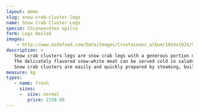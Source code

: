 ```yaml
---
layout: demo
slug: snow-crab-cluster-legs
name: Snow Crab Cluster Legs
specie: Chionoecetes opilio
form: Legs Boiled
images:
    - http://www.midafood.com/Data/Images/Crustaceans_album/1024x1024/54acdd936f14b293.jpg
description: >
   Snow crab clusters legs are snow crab legs with a generous portion of the body attached.
   The delicately flavored snow-white meat can be served cold in salads, dips, stuffing, or spreads, or hot in soup, canapés, omelettes, soufflés, and pasta sauces.
   Snow crab clusters are easily and quickly prepared by steaming, boiling or baking.
measure: kg
types:
   - name: fresh
     sizes:
     -  size: normal
        price: 2158.00
---
```

